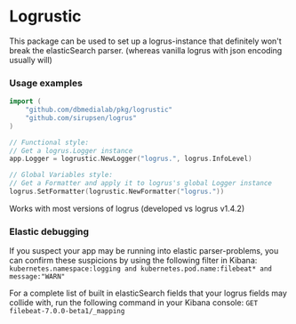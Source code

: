 # Logrustic

This package can be used to set up a logrus-instance that definitely won't break the elasticSearch parser. (whereas vanilla logrus with json encoding usually will)

### Usage examples

```go
import (
	"github.com/dbmedialab/pkg/logrustic"
	"github.com/sirupsen/logrus"
)

// Functional style:
// Get a logrus.Logger instance
app.Logger = logrustic.NewLogger("logrus.", logrus.InfoLevel)

// Global Variables style:
// Get a Formatter and apply it to logrus's global Logger instance
logrus.SetFormatter(logrustic.NewFormatter("logrus."))
```

Works with most versions of logrus (developed vs logrus v1.4.2)

### Elastic debugging
If you suspect your app may be running into elastic parser-problems, you can confirm these suspicions by using the following filter in Kibana: `kubernetes.namespace:logging and kubernetes.pod.name:filebeat* and message:"WARN"`

For a complete list of built in elasticSearch fields that your logrus fields may collide with, run the following command in your Kibana console: `GET filebeat-7.0.0-beta1/_mapping`
